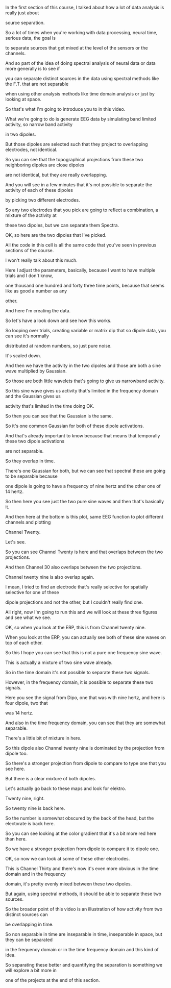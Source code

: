 In the first section of this course, I talked about how a lot of data analysis is really just about

source separation.

So a lot of times when you're working with data processing, neural time, serious data, the goal is

to separate sources that get mixed at the level of the sensors or the channels.

And so part of the idea of doing spectral analysis of neural data or data more generally is to see if

you can separate distinct sources in the data using spectral methods like the F.T. that are not separable

when using other analysis methods like time domain analysis or just by looking at space.

So that's what I'm going to introduce you to in this video.

What we're going to do is generate EEG data by simulating band limited activity, so narrow band activity

in two dipoles.

But those dipoles are selected such that they project to overlapping electrodes, not identical.

So you can see that the topographical projections from these two neighboring dipoles are close dipoles

are not identical, but they are really overlapping.

And you will see in a few minutes that it's not possible to separate the activity of each of these dipoles

by picking two different electrodes.

So any two electrodes that you pick are going to reflect a combination, a mixture of the activity at

these two dipoles, but we can separate them Spectra.

OK, so here are the two dipoles that I've picked.

All the code in this cell is all the same code that you've seen in previous sections of the course.

I won't really talk about this much.

Here I adjust the parameters, basically, because I want to have multiple trials and I don't know,

one thousand one hundred and forty three time points, because that seems like as good a number as any

other.

And here I'm creating the data.

So let's have a look down and see how this works.

So looping over trials, creating variable or matrix dip that so dipole data, you can see it's normally

distributed at random numbers, so just pure noise.

It's scaled down.

And then we have the activity in the two dipoles and those are both a sine wave multiplied by Gaussian.

So those are both little wavelets that's going to give us narrowband activity.

So this sine wave gives us activity that's limited in the frequency domain and the Gaussian gives us

activity that's limited in the time doing OK.

So then you can see that the Gaussian is the same.

So it's one common Gaussian for both of these dipole activations.

And that's already important to know because that means that temporally these two dipole activations

are not separable.

So they overlap in time.

There's one Gaussian for both, but we can see that spectral these are going to be separable because

one dipole is going to have a frequency of nine hertz and the other one of 14 hertz.

So then here you see just the two pure sine waves and then that's basically it.

And then here at the bottom is this plot, same EEG function to plot different channels and plotting

Channel Twenty.

Let's see.

So you can see Channel Twenty is here and that overlaps between the two projections.

And then Channel 30 also overlaps between the two projections.

Channel twenty nine is also overlap again.

I mean, I tried to find an electrode that's really selective for spatially selective for one of these

dipole projections and not the other, but I couldn't really find one.

All right, now I'm going to run this and we will look at these three figures and see what we see.

OK, so when you look at the ERP, this is from Channel twenty nine.

When you look at the ERP, you can actually see both of these sine waves on top of each other.

So this I hope you can see that this is not a pure one frequency sine wave.

This is actually a mixture of two sine wave already.

So in the time domain it's not possible to separate these two signals.

However, in the frequency domain, it is possible to separate these two signals.

Here you see the signal from Dipo, one that was with nine hertz, and here is four dipole, two that

was 14 hertz.

And also in the time frequency domain, you can see that they are somewhat separable.

There's a little bit of mixture in here.

So this dipole also Channel twenty nine is dominated by the projection from dipole too.

So there's a stronger projection from dipole to compare to type one that you see here.

But there is a clear mixture of both dipoles.

Let's actually go back to these maps and look for elektro.

Twenty nine, right.

So twenty nine is back here.

So the number is somewhat obscured by the back of the head, but the electorate is back here.

So you can see looking at the color gradient that it's a bit more red here than here.

So we have a stronger projection from dipole to compare it to dipole one.

OK, so now we can look at some of these other electrodes.

This is Channel Thirty and there's now it's even more obvious in the time domain and in the frequency

domain, it's pretty evenly mixed between these two dipoles.

But again, using spectral methods, it should be able to separate these two sources.

So the broader point of this video is an illustration of how activity from two distinct sources can

be overlapping in time.

So non separable in time are inseparable in time, inseparable in space, but they can be separated

in the frequency domain or in the time frequency domain and this kind of idea.

So separating these better and quantifying the separation is something we will explore a bit more in

one of the projects at the end of this section.